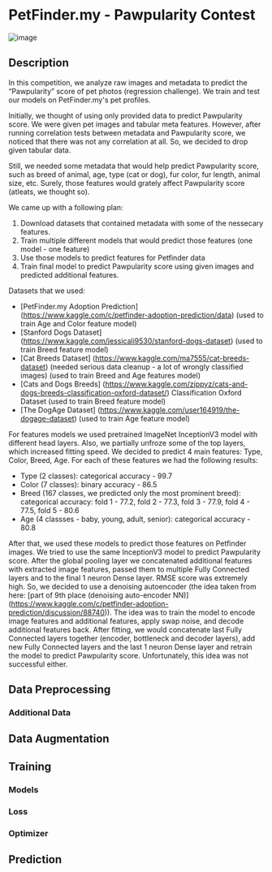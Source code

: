 # PetFinder.my - Pawpularity Contest

![image](https://user-images.githubusercontent.com/73081144/138211735-05666f5d-9638-4150-afa8-b5b283716d25.png)

## Description

In this competition, we analyze raw images and metadata to predict the “Pawpularity” score of pet photos (regression challenge). We train and test our models on PetFinder.my's pet profiles.

Initially, we thought of using only provided data to predict Pawpularity score. We were given pet images and tabular meta features.
However, after running correlation tests between metadata and Pawpularity score, we noticed that there was not any correlation at all. So, we decided to drop given tabular data.

Still, we needed some metadata that would help predict Pawpularity score, such as breed of animal, age, type (cat or dog), fur color, fur length, animal size, etc. Surely, those features would grately affect Pawpularity score (atleats, we thought so).

We came up with a following plan:
1. Download datasets that contained metadata with some of the nessecary features.
2. Train multiple different models that would predict those features (one model - one feature)
3. Use those models to predict features for Petfinder data
4. Train final model to predict Pawpularity score using given images and predicted additional features.

Datasets that we used:
- [PetFinder.my Adoption Prediction] (https://www.kaggle.com/c/petfinder-adoption-prediction/data) (used to train Age and Color feature model)
- [Stanford Dogs Dataset] (https://www.kaggle.com/jessicali9530/stanford-dogs-dataset) (used to train Breed feature model)
- [Cat Breeds Dataset] (https://www.kaggle.com/ma7555/cat-breeds-dataset) (needed serious data cleanup - a lot of wrongly classified images) (used to train Breed and Age features model)
- [Cats and Dogs Breeds] (https://www.kaggle.com/zippyz/cats-and-dogs-breeds-classification-oxford-dataset/) Classification Oxford Dataset (used to train Breed feature model)
- [The DogAge Dataset] (https://www.kaggle.com/user164919/the-dogage-dataset) (used to train Age feature model)

For features models we used pretrained ImageNet InceptionV3 model with different head layers. Also, we partially unfroze some of the top layers, which increased fitting speed.
We decided to predict 4 main features: Type, Color, Breed, Age. For each of these features we had the following results:
- Type (2 classes): categorical accuracy - 99.7
- Color (7 classes): binary accuracy - 86.5
- Breed (167 classes, we predicted only the most prominent breed): categorical accuracy: fold 1 - 77.2, fold 2 - 77.3, fold 3 - 77.9, fold 4 - 77.5, fold 5 - 80.6
- Age (4 classses - baby, young, adult, senior): categorical accuracy - 80.8

After that, we used these models to predict those features on Petfinder images.
We tried to use the same InceptionV3 model to predict Pawpularity score. After the global pooling layer we concatenated additional features with extracted image features, passed them to multiple Fully Connected layers and to the final 1 neuron Dense layer. RMSE score was extremely high.
So, we decided to use a denoising autoencoder (the idea taken from here: [part of 9th place (denoising auto-encoder NN)] (https://www.kaggle.com/c/petfinder-adoption-prediction/discussion/88740)). The idea was to train the model to encode image features and additional features, apply swap noise, and decode additional features back. After fitting, we would concatenate last Fully Connected layers together (encoder, bottleneck and decoder layers), add new Fully Connected layers and the last 1 neuron Dense layer and retrain the model to predict Pawpularity score. Unfortunately, this idea was not successful either.

## Data Preprocessing

### Additional Data



## Data Augmentation

## Training

### Models

### Loss

### Optimizer

## Prediction
